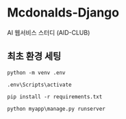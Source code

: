 # Mcdonalds-Django
AI 웹서비스 스터디 (AID-CLUB)


## 최초 환경 세팅
``` shell
python -m venv .env

.env\Scripts\activate

pip install -r requirements.txt

python myapp\manage.py runserver
```